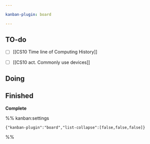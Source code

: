 ```yaml
---

kanban-plugin: board

---
```


## TO-do

- [ ] [[CS10 Time line of Computing History]]
- [ ] [[CS10 act. Commonly use devices]]


## Doing



## Finished

**Complete**




%% kanban:settings
```
{"kanban-plugin":"board","list-collapse":[false,false,false]}
```
%%